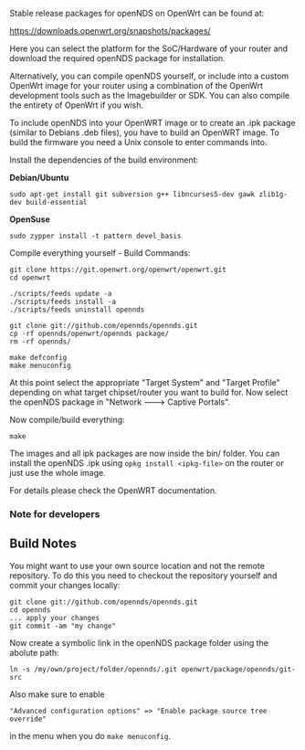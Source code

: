 Stable release packages for openNDS on OpenWrt can be found at:

https://downloads.openwrt.org/snapshots/packages/

Here you can select the platform for the SoC/Hardware of your router and download the required openNDS package for installation.

Alternatively, you can compile openNDS yourself, or include into a custom OpenWrt image for your router using a combination of the OpenWrt development tools such as the Imagebuilder or SDK. You can also compile the entirety of OpenWrt if you wish.

To include openNDS into your OpenWRT image or to create an .ipk
package (similar to Debians .deb files), you have to build an OpenWRT image.
To build the firmware you need a Unix console to enter commands into.

Install the dependencies of the build environment:

**Debian/Ubuntu**
```
sudo apt-get install git subversion g++ libncurses5-dev gawk zlib1g-dev build-essential
```
**OpenSuse**
```
sudo zypper install -t pattern devel_basis
```

Compile everything yourself - Build Commands:
```
git clone https://git.openwrt.org/openwrt/openwrt.git
cd openwrt

./scripts/feeds update -a
./scripts/feeds install -a
./scripts/feeds uninstall opennds

git clone git://github.com/opennds/opennds.git
cp -rf opennds/openwrt/opennds package/
rm -rf opennds/

make defconfig
make menuconfig
```

At this point select the appropriate "Target System" and "Target Profile"
depending on what target chipset/router you want to build for.
Now select the openNDS package in "Network ---> Captive Portals".

Now compile/build everything:

```
make
```

The images and all ipk packages are now inside the bin/ folder.
You can install the openNDS .ipk using `opkg install <ipkg-file>` on the router or just use the whole image.

For details please check the OpenWRT documentation.

### Note for developers

## Build Notes

You might want to use your own source location and not the remote repository.
To do this you need to checkout the repository yourself and commit your changes locally:

```
git clone git://github.com/opennds/opennds.git
cd opennds
... apply your changes
git commit -am "my change"
```

Now create a symbolic link in the openNDS package folder using the abolute path:

```
ln -s /my/own/project/folder/opennds/.git openwrt/package/opennds/git-src
```

Also make sure to enable

```
"Advanced configuration options" => "Enable package source tree override"
```

in the menu when you do `make menuconfig`.
